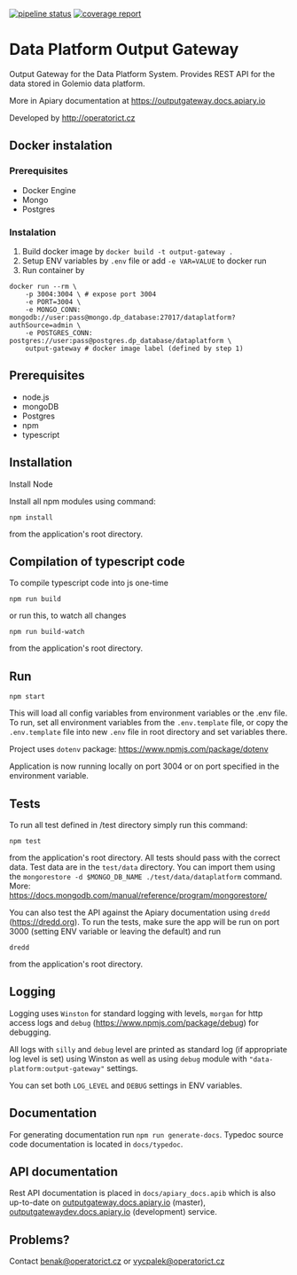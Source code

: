 [![pipeline status](http://gitlab.oict.cz/data-platform/output-gateway/badges/master/pipeline.svg)](http://gitlab.oict.cz/data-platform/output-gateway/commits/master)
[![coverage report](http://gitlab.oict.cz/data-platform/output-gateway/badges/master/coverage.svg)](http://gitlab.oict.cz/data-platform/output-gateway/commits/master)


# Data Platform Output Gateway

Output Gateway for the Data Platform System. Provides REST API for the data stored in Golemio data platform. 

More in Apiary documentation at https://outputgateway.docs.apiary.io

Developed by http://operatorict.cz


## Docker instalation
### Prerequisites
- Docker Engine
- Mongo
- Postgres

### Instalation
1. Build docker image by `docker build -t output-gateway .`
2. Setup ENV variables by `.env` file or add `-e VAR=VALUE` to docker run
3. Run container by

```
docker run --rm \
    -p 3004:3004 \ # expose port 3004
    -e PORT=3004 \
    -e MONGO_CONN: mongodb://user:pass@mongo.dp_database:27017/dataplatform?authSource=admin \
    -e POSTGRES_CONN: postgres://user:pass@postgres.dp_database/dataplatform \
    output-gateway # docker image label (defined by step 1)
```


## Prerequisites

- node.js
- mongoDB
- Postgres
- npm
- typescript

## Installation


Install Node

Install all npm modules using command:
```
npm install
```

from the application's root directory.

## Compilation of typescript code

To compile typescript code into js one-time

```
npm run build
```
or run this, to watch all changes
```
npm run build-watch
```
from the application's root directory.

## Run

```
npm start
```
This will load all config variables from environment variables or the .env file. To run, set all environment variables from the `.env.template` file, or copy the `.env.template` file into new `.env` file in root directory and set variables there.

Project uses `dotenv` package: https://www.npmjs.com/package/dotenv

Application is now running locally on port 3004 or on port specified in the environment variable.

## Tests

To run all test defined in /test directory simply run this command:
```
npm test
```
from the application's root directory. All tests should pass with the correct data. Test data are in the `test/data` directory. You can import them using the `mongorestore -d $MONGO_DB_NAME ./test/data/dataplatform` command. More: https://docs.mongodb.com/manual/reference/program/mongorestore/

You can also test the API against the Apiary documentation using `dredd` (https://dredd.org). To run the tests, make sure the app will be run on port 3000 (setting ENV variable or leaving the default) and run
```
dredd
```
from the application's root directory.

## Logging

Logging uses `Winston` for standard logging with levels, `morgan` for http access logs and `debug` (https://www.npmjs.com/package/debug) for debugging.

All logs with `silly` and `debug` level are printed as standard log (if appropriate log level is set) using Winston as well as using `debug` module with `"data-platform:output-gateway"` settings.

You can set both `LOG_LEVEL` and `DEBUG` settings in ENV variables.

## Documentation

For generating documentation run `npm run generate-docs`. Typedoc source code documentation is located in `docs/typedoc`.

## API documentation

Rest API documentation is placed in `docs/apiary_docs.apib` which is also up-to-date on [outputgateway.docs.apiary.io](https://outputgateway.docs.apiary.io/#) (master), [outputgatewaydev.docs.apiary.io](https://outputgatewaydev.docs.apiary.io/#) (development) service.

## Problems?

Contact benak@operatorict.cz or vycpalek@operatorict.cz
